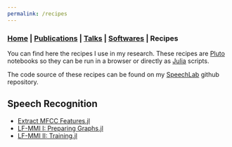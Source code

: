 ```yaml
---
permalink: /recipes
---
```

### [Home](/index) | [Publications](/publications) | [Talks](/talks) | [Softwares](/softwares) | Recipes

You can find here the recipes I use in my research. These recipes are
[Pluto](https://github.com/fonsp/Pluto.jl) notebooks so they
can be run in a browser or directly as [Julia](https://julialang.org/)
scripts.

The code source of these recipes can be found on my
[SpeechLab](https://github.com/lucasondel/SpeechLab) github
repository.

## Speech Recognition

* [Extract MFCC Features.jl](https://lucasondel.github.io/resources/SpeechLab/features/v1/Extract%20MFCC%20Features.jl)
* [LF-MMI I: Preparing Graphs.jl](https://lucasondel.github.io/resources/SpeechLab/features/v1/LF-MMI%20I:%20Preparing%20Graphs.jl)
* [LF-MMI II: Training.jl](https://lucasondel.github.io/resources/SpeechLab/features/v1/LF-MMI%20II:%20Training.jl)


